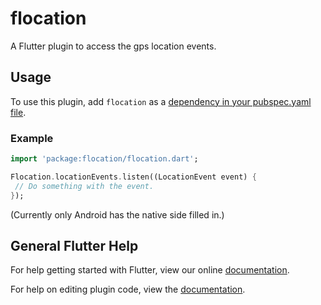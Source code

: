 # flocation

A Flutter plugin to access the gps location events.


## Usage

To use this plugin, add `flocation` as a [dependency in your pubspec.yaml file](https://flutter.io/platform-plugins/).


### Example

``` dart
import 'package:flocation/flocation.dart';

Flocation.locationEvents.listen((LocationEvent event) {
 // Do something with the event.
});
```

(Currently only Android has the native side filled in.)

## General Flutter Help

For help getting started with Flutter, view our online
[documentation](http://flutter.io/).

For help on editing plugin code, view the [documentation](https://flutter.io/platform-plugins/#edit-code).